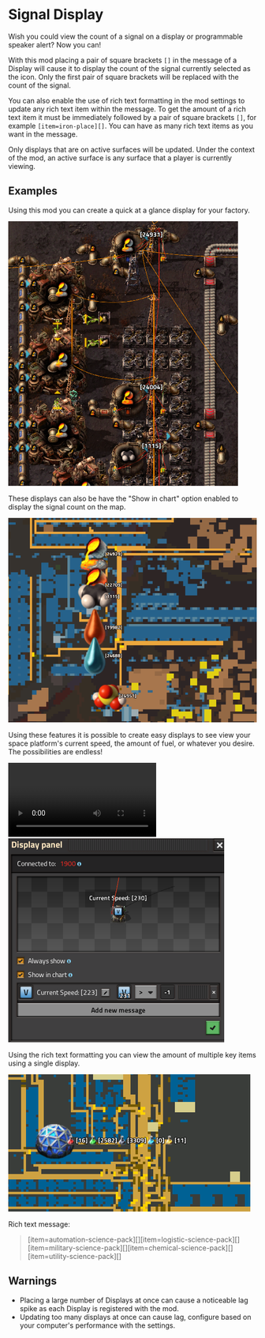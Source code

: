 # Signal Display

Wish you could view the count of a signal on a display or programmable speaker alert? Now you can!

With this mod placing a pair of square brackets `[]` in the message of a Display will cause it to display the count of the signal currently selected as the icon. Only the first pair of square brackets will be replaced with the count of the signal.

You can also enable the use of rich text formatting in the mod settings to update any rich text item within the message. To get the amount of a rich text item it must be immediately followed by a pair of square brackets `[]`, for example `[item=iron-place][]`. You can have as many rich text items as you want in the message.

Only displays that are on active surfaces will be updated. Under the context of the mod, an active surface is any surface that a player is currently viewing.

## Examples

Using this mod you can create a quick at a glance display for your factory.

![At a glance fluid display](https://github.com/Caleb-Wishart/signal-display/raw/master/resources/at-a-glance.png)

These displays can also be have the "Show in chart" option enabled to display the signal count on the map.

![Map display](https://github.com/Caleb-Wishart/signal-display/raw/master/resources/map-view.png)

Using these features it is possible to create easy displays to see view your space platform's current speed, the amount of fuel, or whatever you desire.  
The possibilities are endless!

![Space Platform Display](https://github.com/Caleb-Wishart/signal-display/raw/master/resources/space-platform-example.mp4)
![Space Platform Configuration](https://github.com/Caleb-Wishart/signal-display/raw/master/resources/ship-config.png)

Using the rich text formatting you can view the amount of multiple key items using a single display.

![Rich text example](https://github.com/Caleb-Wishart/signal-display/raw/master/resources/key-items.png)

Rich text message:

> [item=automation-science-pack][][item=logistic-science-pack][][item=military-science-pack][][item=chemical-science-pack][][item=utility-science-pack][]

## Warnings

- Placing a large number of Displays at once can cause a noticeable lag spike as each Display is registered with the mod.
- Updating too many displays at once can cause lag, configure based on your computer's performance with the settings.

